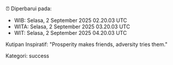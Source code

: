 ⏰ Diperbarui pada:
- WIB: Selasa, 2 September 2025 02.20.03 UTC
- WITA: Selasa, 2 September 2025 03.20.03 UTC
- WIT: Selasa, 2 September 2025 04.20.03 UTC

Kutipan Inspiratif:
"Prosperity makes friends, adversity tries them."


Kategori: success

